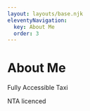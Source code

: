 ```yaml
---
layout: layouts/base.njk
eleventyNavigation:
  key: About Me
  order: 3
---
```

# About Me

Fully Accessible Taxi

NTA licenced

